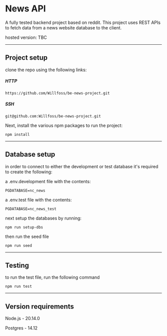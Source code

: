 # News API

A fully tested backend project based on reddit. This project uses REST APIs to fetch data from a news website database to the client.

hosted version: TBC

---

## Project setup

clone the repo using the following links:

##### HTTP

    https://github.com/Willfoss/be-news-project.git

##### SSH

    git@github.com:Willfoss/be-news-project.git

Next, install the various npm packages to run the project:

    npm install

---

## Database setup

in order to connect to either the development or test database it's required to create the following:

a .env.development file with the contents:

    PGDATABASE=nc_news

a .env.test file with the contents:

    PGDATABASE=nc_news_test

next setup the databases by running:

    npm run setup-dbs

then run the seed file

    npm run seed

---

## Testing

to run the test file, run the following command

    npm run test

---

## Version requirements

Node.js - 20.14.0

Postgres - 14.12

